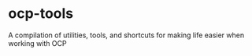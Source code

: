 # ocp-tools
A compilation of utilities, tools, and shortcuts for making life easier when working with OCP
